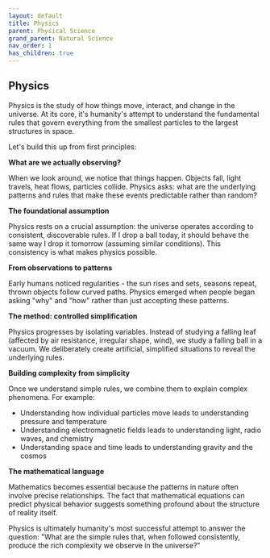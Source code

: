 ```yaml
---
layout: default
title: Physics
parent: Physical Science
grand_parent: Natural Science
nav_order: 1
has_children: true
---
```


## Physics

Physics is the study of how things move, interact, and change in the universe. At its core, it's humanity's attempt to understand the fundamental rules that govern everything from the smallest particles to the largest structures in space.

Let's build this up from first principles:

**What are we actually observing?**

When we look around, we notice that things happen. Objects fall, light travels, heat flows, particles collide. Physics asks: what are the underlying patterns and rules that make these events predictable rather than random?

**The foundational assumption**

Physics rests on a crucial assumption: the universe operates according to consistent, discoverable rules. If I drop a ball today, it should behave the same way I drop it tomorrow (assuming similar conditions). This consistency is what makes physics possible.

**From observations to patterns**

Early humans noticed regularities - the sun rises and sets, seasons repeat, thrown objects follow curved paths. Physics emerged when people began asking "why" and "how" rather than just accepting these patterns.

**The method: controlled simplification**

Physics progresses by isolating variables. Instead of studying a falling leaf (affected by air resistance, irregular shape, wind), we study a falling ball in a vacuum. We deliberately create artificial, simplified situations to reveal the underlying rules.

**Building complexity from simplicity**

Once we understand simple rules, we combine them to explain complex phenomena. For example:
- Understanding how individual particles move leads to understanding pressure and temperature
- Understanding electromagnetic fields leads to understanding light, radio waves, and chemistry
- Understanding space and time leads to understanding gravity and the cosmos

**The mathematical language**

Mathematics becomes essential because the patterns in nature often involve precise relationships. The fact that mathematical equations can predict physical behavior suggests something profound about the structure of reality itself.

Physics is ultimately humanity's most successful attempt to answer the question: "What are the simple rules that, when followed consistently, produce the rich complexity we observe in the universe?"
